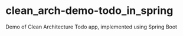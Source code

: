 # clean_arch-demo-todo_in_spring
Demo of Clean Architecture Todo app, implemented using Spring Boot
